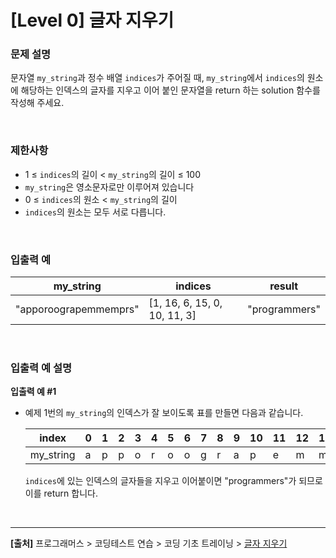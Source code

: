 # [Level 0] 글자 지우기

### 문제 설명
문자열 `my_string`과 정수 배열 `indices`가 주어질 때, `my_string`에서 `indices`의 원소에 해당하는 인덱스의 글자를 지우고 이어 붙인 문자열을 return 하는 solution 함수를 작성해 주세요.

<br>

### 제한사항
* 1 ≤ `indices`의 길이 < `my_string`의 길이 ≤ 100
* `my_string`은 영소문자로만 이루어져 있습니다
* 0 ≤ `indices`의 원소 < `my_string`의 길이
* `indices`의 원소는 모두 서로 다릅니다.

<br>

### 입출력 예
|my_string|indices|result|
|---------|-------|------|
|"apporoograpemmemprs"|[1, 16, 6, 15, 0, 10, 11, 3]|"programmers"|

<br>

### 입출력 예 설명
**입출력 예 #1**
* 예제 1번의 `my_string`의 인덱스가 잘 보이도록 표를 만들면 다음과 같습니다.

    |index|0|1|2|3|4|5|6|7|8|9|10|11|12|13|14|15|16|17|18|
    |-----|-|-|-|-|-|-|-|-|-|-|--|--|--|--|--|--|--|--|--|
    |my_string|a|p|p|o|r|o|o|g|r|a|p|e|m|m|e|m|p|r|s|

    `indices`에 있는 인덱스의 글자들을 지우고 이어붙이면 "programmers"가 되므로 이를 return 합니다.

<br>

---
**[출처]** 프로그래머스 > 코딩테스트 연습 > 코딩 기초 트레이닝 > [글자 지우기](https://school.programmers.co.kr/learn/courses/30/lessons/181900)